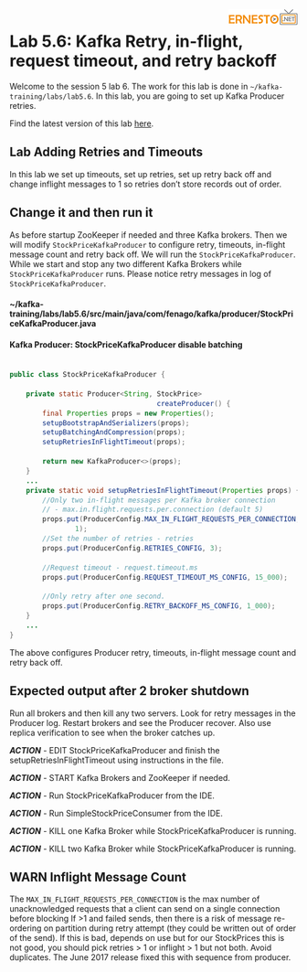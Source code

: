 <img align="right" src="./logo.png">


# Lab 5.6: Kafka Retry, in-flight, request timeout, and retry backoff

Welcome to the session 5 lab 6. The work for this lab is done in `~/kafka-training/labs/lab5.6`.
In this lab, you are going to set up Kafka Producer retries.



Find the latest version of this lab [here](https://github.com/fenago/kafka-training/tree/master/lab_guides).

## Lab Adding Retries and Timeouts

In this lab we set up timeouts, set up retries, set up retry back off and change
inflight messages to 1 so retries don’t store records out of order.


## Change it and then run it

As before startup ZooKeeper if needed and three Kafka brokers. Then we will modify
`StockPriceKafkaProducer` to configure retry, timeouts, in-flight message count and retry back
off.  We will run the `StockPriceKafkaProducer`. While we start and stop any two different
Kafka Brokers while `StockPriceKafkaProducer` runs. Please notice retry messages in log of
`StockPriceKafkaProducer`.




#### ~/kafka-training/labs/lab5.6/src/main/java/com/fenago/kafka/producer/StockPriceKafkaProducer.java
#### Kafka Producer:  StockPriceKafkaProducer disable batching
```java

public class StockPriceKafkaProducer {

    private static Producer<String, StockPrice>
                                    createProducer() {
        final Properties props = new Properties();
        setupBootstrapAndSerializers(props);
        setupBatchingAndCompression(props);
        setupRetriesInFlightTimeout(props);

        return new KafkaProducer<>(props);
    }
    ...
    private static void setupRetriesInFlightTimeout(Properties props) {
        //Only two in-flight messages per Kafka broker connection
        // - max.in.flight.requests.per.connection (default 5)
        props.put(ProducerConfig.MAX_IN_FLIGHT_REQUESTS_PER_CONNECTION,
                1);
        //Set the number of retries - retries
        props.put(ProducerConfig.RETRIES_CONFIG, 3);

        //Request timeout - request.timeout.ms
        props.put(ProducerConfig.REQUEST_TIMEOUT_MS_CONFIG, 15_000);

        //Only retry after one second.
        props.put(ProducerConfig.RETRY_BACKOFF_MS_CONFIG, 1_000);
    }
    ...
}
```

The above configures Producer retry, timeouts, in-flight message count and retry back off.


## Expected output after 2 broker shutdown

Run all brokers and then kill any two servers. Look for retry messages in the Producer log.
Restart brokers and see the Producer recover. Also use replica verification to see when the
broker catches up.



***ACTION*** - EDIT StockPriceKafkaProducer and finish the setupRetriesInFlightTimeout using instructions in the file.

***ACTION*** - START Kafka Brokers and ZooKeeper if needed.

***ACTION*** - Run StockPriceKafkaProducer from the IDE.

***ACTION*** - Run SimpleStockPriceConsumer from the IDE.

***ACTION*** - KILL one Kafka Broker while StockPriceKafkaProducer is running.

***ACTION*** - KILL two Kafka Broker while StockPriceKafkaProducer is running.



## WARN Inflight Message Count

The `MAX_IN_FLIGHT_REQUESTS_PER_CONNECTION` is the max number of unacknowledged requests that a
client can send on a single connection before blocking
If  >1 and failed sends, then there is a risk of message re-ordering on partition during
retry attempt (they could be written out of order of the send). If this is bad, depends on use
but for our StockPrices this is not good, you should pick retries > 1 or inflight > 1 but not
both. Avoid duplicates. The June 2017 release fixed this with sequence from producer.
